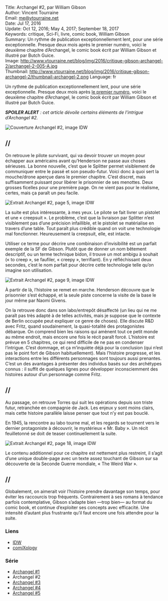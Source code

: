 Title:     Archangel #2, par William Gibson  
Author:    Vincent Tourraine  
Email:     me@vtourraine.net  
Date:      Jul 17, 2016  
Update:    Oct 12, 2016; May 4, 2017; September 18, 2017  
Keywords:  critique, Sci-Fi, livre, comic book, William Gibson    
Summary:   Un rythme de publication exceptionnellement lent, pour une série exceptionnelle. Presque deux mois après le premier numéro, voici le deuxième chapitre d’Archangel, le comic book écrit par William Gibson et illustré par Butch Guice.  
Image:     http://www.vtourraine.net/blog/img/2016/critique-gibson-archangel-2/archangel-2-005-A.jpg  
Thumbnail: http://www.vtourraine.net/blog/img/2016/critique-gibson-archangel-2/thumbnail-archangel-2.png
Language:  fr  

Un rythme de publication exceptionnellement lent, pour une série exceptionnelle. Presque deux mois après [le premier numéro](http://www.vtourraine.net/blog/2016/critique-gibson-archangel-1), voici le deuxième chapitre d’Archangel, le comic book écrit par William Gibson et illustré par Butch Guice.

_**SPOILER ALERT** : cet article dévoile certains éléments de l’intrigue d’Archangel #2._

![Couverture Archangel #2, image IDW](http://www.vtourraine.net/blog/img/2016/critique-gibson-archangel-2/archangel-2-001.jpg)

## //

On retrouve le pilote survivant, qui va devoir trouver un moyen pour échapper aux américains avant qu’Henderson ne passe aux choses sérieuses. La bonne nouvelle, c’est que le Splitter permet visiblement de communiquer entre le passé et son pseudo-futur. Voici donc à quoi sert la mouche/drone aperçue dans le premier chapitre. C’est discret, mais suffisamment puissant pour libérer le prisonnier de ses menottes. Deux grosses ficelles pour une première page. On ne vient pas pour le réalisme, certes, mais ça paraît un peu facile.

![Extrait Archangel #2, page 5, image IDW](http://www.vtourraine.net/blog/img/2016/critique-gibson-archangel-2/archangel-2-005-A.jpg)

La suite est plus intéressante, à mes yeux. Le pilote se fait livrer un pistolet et une « creepsuit ». Le problème, c’est que la livraison par Splitter n’est visiblement pas d’une précision infaillible, et le pistolet se matérialise en travers d’une table. Tout paraît plus crédible quand on voit une technologie mal fonctionner. Heureusement la creepsuit, elle, est intacte. 

Utiliser ce terme pour décrire une combinaison d’invisibilité est un parfait exemple de la SF de Gibson. Plutôt que de donner un nom bêtement descriptif, ou un terme technique bidon, il trouve un mot ambigu à souhait (« to creep », se faufiler, « creepy », terrifiant). En y réfléchissant deux secondes, c’est le nom parfait pour décrire cette technologie telle qu’on imagine son utilisation.

![Extrait Archangel #2, page 9, image IDW](http://www.vtourraine.net/blog/img/2016/critique-gibson-archangel-2/archangel-2-009-A.jpg)

À partir de là, l’histoire se remet en marche. Henderson découvre que le prisonnier s’est échappé, et la seule piste concerne la visite de la base le jour même par Naomi Givens.

On la retrouve donc dans son labo/entrepôt désaffecté (un lieu qui ne me paraît pas très adapté à de telles activités, mais je suppose que le contexte de Berlin occupée peut expliquer ce genre de choses). Elle discute R&D avec Fritz, quand soudainement, la quasi-totalité des protagonistes débarque. On comprend bien les raisons qui amènent tout ce petit monde au même endroit, mais encore une fois le récit paraît forcé. L’histoire est prévue en 5 chapitres, ce qui rend difficile de ne pas en condenser l’intrigue. C’est dommage, et ça m’inquiète déjà pour la conclusion (qui n’est pas le point fort de Gibson habituellement). Mais l’histoire progresse, et les interactions entre les différents personnages sont toujours aussi prenantes. C’est un des avantages à présenter des individus basés sur des archétypes connus : il suffit de quelques lignes pour développer inconsciemment des histoires autour d’un personnage comme Fritz.

## //

Au passage, on retrouve Torres qui suit les opérations depuis son triste futur, retranchée en compagnie de Jack. Les enjeux y sont moins clairs, mais cette histoire parallèle laisse penser que tout n’y est pas bouclé.

En 1945, la rencontre au labo tourne mal, et les regards se tournent vers le dernier protagoniste à découvrir, le mystérieux « Mr. Baby ». Un récit feuilletonné se doit de teaser continuellement la suite.

![Extrait Archangel #2, page 18, image IDW](http://www.vtourraine.net/blog/img/2016/critique-gibson-archangel-2/archangel-2-018-A.jpg)

Le contenu additionnel pour ce chapitre est nettement plus restreint, il s’agit d’une unique double-page avec un texte assez touchant de Gibson sur sa découverte de la Seconde Guerre mondiale, « The Weird War ».

## //

Globalement, on aimerait voir l’histoire prendre davantage son temps, pour éviter les raccourcis trop fréquents. Contrairement à ses romans à tendance parfois contemplative, Gibson s’adapte bien —trop bien— au format du comic book, et continue d’exploiter ses concepts avec efficacité. Une intensité d’autant plus frustrante qu’il faut encore une fois attendre pour la suite.


### Liens

- [IDW](http://www.idwpublishing.com/product/archangel-2/)
- [comiXology](https://www.comixology.com/Archangel-2-of-5/digital-comic/405965)

### Série

- [Archangel #1](http://www.vtourraine.net/blog/2016/critique-gibson-archangel-1)
- Archangel #2
- [Archangel #3](http://www.vtourraine.net/blog/2016/critique-gibson-archangel-3)
- [Archangel #4](http://www.vtourraine.net/blog/2017/critique-gibson-archangel-4)
- [Archangel #5](http://www.vtourraine.net/blog/2017/critique-gibson-archangel-5)

